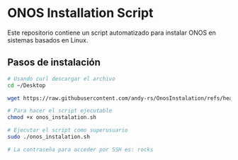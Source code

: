 # ONOS Installation Script

Este repositorio contiene un script automatizado para instalar ONOS en sistemas basados en Linux.

## Pasos de instalación

```bash
# Usando curl descargar el archivo
cd ~/Desktop

wget https://raw.githubusercontent.com/andy-rs/OnosInstalation/refs/heads/main/onos_instalation.sh

# Para hacer el script ejecutable
chmod +x onos_instalation.sh

# Ejecutar el script como superusuario
sudo ./onos_instalation.sh

# La contraseña para acceder por SSH es: rocks
